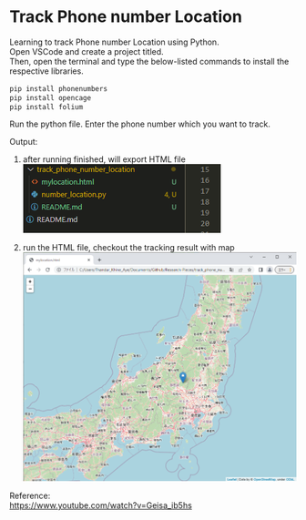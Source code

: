 # Track Phone number Location
Learning to track Phone number Location using Python.   
Open VSCode and create a project titled.   
Then, open the terminal and type the below-listed commands to install the respective libraries.  
```
pip install phonenumbers
pip install opencage
pip install folium
```
Run the python file.
Enter the phone number which you want to track.

Output:
1. after running finished, will export HTML file  
![Alt text](images/1.png) 

2. run the HTML file, checkout the tracking result with map  
![Alt text](images/2.png) 

Reference:  
https://www.youtube.com/watch?v=Geisa_ib5hs
